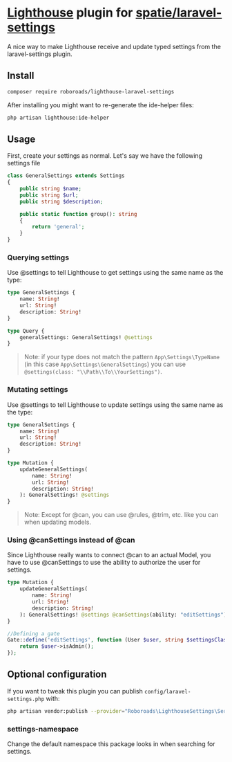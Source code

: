 # [Lighthouse](https://github.com/nuwave/lighthouse) plugin for [spatie/laravel-settings](https://github.com/Spatie/laravel-settings)

A nice way to make Lighthouse receive and update typed settings from the laravel-settings plugin.

## Install

```bash
composer require roboroads/lighthouse-laravel-settings
```

After installing you might want to re-generate the ide-helper files:

```bash
php artisan lighthouse:ide-helper
```

## Usage

First, create your settings as normal. Let's say we have the following settings file

```php
class GeneralSettings extends Settings
{
    public string $name;
    public string $url;
    public string $description;

    public static function group(): string
    {
        return 'general';
    }
}
```

### Querying settings

Use @settings to tell Lighthouse to get settings using the same name as the type:

```graphql
type GeneralSettings {
    name: String!
    url: String!
    description: String!
}

type Query {
    generalSettings: GeneralSettings! @settings
}
```

> Note: if your type does not match the pattern `App\Settings\TypeName` (in this case `App\Settings\GeneralSettings`) you can use `@settings(class: "\\Path\\To\\YourSettings")`.


### Mutating settings

Use @settings to tell Lighthouse to update settings using the same name as the type:

```graphql
type GeneralSettings {
    name: String!
    url: String!
    description: String!
}

type Mutation {
    updateGeneralSettings(
        name: String!
        url: String!
        description: String!
    ): GeneralSettings! @settings
}
```

> Note: Except for @can, you can use @rules, @trim, etc. like you can when updating models.

### Using @canSettings instead of @can

Since Lighthouse really wants to connect @can to an actual Model, you have to use @canSettings to use the ability to authorize the user for settings.

```graphql
type Mutation {
    updateGeneralSettings(
        name: String!
        url: String!
        description: String!
    ): GeneralSettings! @settings @canSettings(ability: "editSettings")
}
```

```php
//Defining a gate
Gate::define('editSettings', function (User $user, string $settingsClass) {
    return $user->isAdmin();
});
```

## Optional configuration

If you want to tweak this plugin you can publish `config/laravel-settings.php` with:
```bash
php artisan vendor:publish --provider="Roboroads\LighthouseSettings\ServiceProvider"
```

### settings-namespace

Change the default namespace this package looks in when searching for settings. 
